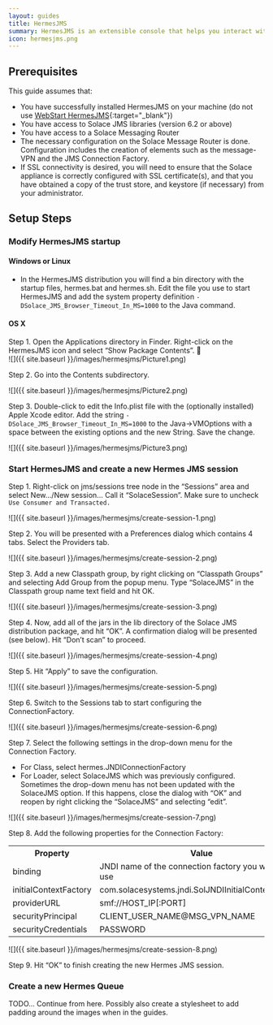 ```yaml
---
layout: guides
title: HermesJMS
summary: HermesJMS is an extensible console that helps you interact with JMS providers making it simple to publish and edit messages, browse or search queues and topics, copy messages around and delete them.
icon: hermesjms.png
---
```


## Prerequisites

This guide assumes that:

-	You have successfully installed HermesJMS on your machine (do not use [WebStart HermesJMS](http://www.hermesjms.com/webstart/hermes/bin/hermes.jnlp){:target="_blank"})
-	You have access to Solace JMS libraries (version 6.2 or above)
-	You have access to a Solace Messaging Router
-	The necessary configuration on the Solace Message Router is done. Configuration includes the creation of elements such as the message-VPN and the JMS Connection Factory.
-	If SSL connectivity is desired, you will need to ensure that the Solace appliance is correctly configured with SSL certificate(s), and that you have obtained a copy of the trust store, and keystore (if necessary) from your administrator.

## Setup Steps

### Modify HermesJMS startup 

#### Windows or Linux

* In the HermesJMS distribution you will find a bin directory with the startup files, hermes.bat and hermes.sh. Edit the file you use to start HermesJMS and add the system property definition `-DSolace_JMS_Browser_Timeout_In_MS=1000` to the Java command. 

#### OS X
Step 1. Open the Applications directory in Finder. Right-click on the HermesJMS icon and select “Show Package Contents”. 
  
![]({{ site.baseurl }}/images/hermesjms/Picture1.png)

Step 2. Go into the Contents subdirectory.

![]({{ site.baseurl }}/images/hermesjms/Picture2.png)

Step 3. Double-click to edit the Info.plist file with the (optionally installed) Apple Xcode editor. Add the string `-DSolace_JMS_Browser_Timeout_In_MS=1000` to the Java->VMOptions with a space between the existing options and the new String. Save the change. 
  
![]({{ site.baseurl }}/images/hermesjms/Picture3.png)


### Start HermesJMS and create a new Hermes JMS session
Step 1. Right-click on jms/sessions tree node in the “Sessions” area and select New…/New session… Call it “SolaceSession”. Make sure to uncheck `Use Consumer and Transacted.`

![]({{ site.baseurl }}/images/hermesjms/create-session-1.png)

Step 2. You will be presented with a Preferences dialog which contains 4 tabs. Select the Providers tab.

![]({{ site.baseurl }}/images/hermesjms/create-session-2.png)

Step 3. Add a new Classpath group, by right clicking on “Classpath Groups” and selecting Add Group from the popup menu. Type “SolaceJMS” in the Classpath group name text field and hit OK. 
  
![]({{ site.baseurl }}/images/hermesjms/create-session-3.png)

Step 4. Now, add all of the jars in the lib directory of the Solace JMS distribution package, and hit “OK”. A confirmation dialog will be presented (see below). Hit “Don’t scan” to proceed.
  
![]({{ site.baseurl }}/images/hermesjms/create-session-4.png)

Step 5. Hit “Apply” to save the configuration.

![]({{ site.baseurl }}/images/hermesjms/create-session-5.png)

Step 6. Switch to the Sessions tab to start configuring the ConnectionFactory.

![]({{ site.baseurl }}/images/hermesjms/create-session-6.png)

Step 7. Select the following settings in the drop-down menu for the Connection Factory.
  * For Class,  select hermes.JNDIConnectionFactory
  * For Loader, select SolaceJMS which was previously configured. Sometimes the drop-down menu has not been updated with the SolaceJMS option. If this happens, close the dialog with “OK” and reopen by right clicking the “SolaceJMS” and selecting “edit”.
  
![]({{ site.baseurl }}/images/hermesjms/create-session-7.png)

Step 8. Add the following properties for the Connection Factory:

<table>
    <tr>
    <th>Property</th>
    <th>Value</th>
    </tr>
    <tr>
    <td>binding</td>
    <td>JNDI name of the connection factory you want to use</td>
    </tr>
    <tr>
    <td>initialContextFactory</td>
    <td>com.solacesystems.jndi.SolJNDIInitialContextFactory</td>
    </tr>
    <tr>
    <td>providerURL</td>
    <td>smf://HOST_IP[:PORT]</td>
    </tr>
    <tr>
    <td>securityPrincipal</td>
    <td>CLIENT_USER_NAME@MSG_VPN_NAME</td>
    </tr>
    <tr>
    <td>securityCredentials</td>
    <td>PASSWORD</td>
    </tr>
</table>
  
![]({{ site.baseurl }}/images/hermesjms/create-session-8.png)
 
Step 9. Hit “OK” to finish creating the new Hermes JMS session.
   
### Create a new Hermes Queue

TODO... Continue from here. Possibly also create a stylesheet to add padding around the images when in the guides.